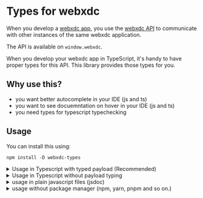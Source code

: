 # Types for webxdc

When you develop a [webxdc app](https://webxdc.org), you use the [webxdc
API](https://docs.webxdc.org/spec.html) to communicate with other instances of
the same webxdc application.

The API is available on `window.webxdc`.

When you develop your webxdc app in TypeScript, it's handy to have proper
types for this API. This library provides those types for you.

## Why use this?

- you want better autocomplete in your IDE (js and ts)
- you want to see docuemntation on hover in your IDE (js and ts)
- you need types for typescript typechecking

## Usage

You can install this using:

```shell
npm install -D webxdc-types
```

<details>
<summary> Usage in Typescript with typed payload (Recommended) </summary>

You should have a type that describes your webxdc payload structure in use
by your application:

```typescript
type Payload = {
  label: string;
  value: number;
};
```

Once you have a `Payload` type, you can declare the type of `window.webxdc` in
your application:

```typescript
import { Webxdc } from "webxdc-types";

declare global {
  interface Window {
    webxdc: Webxdc<Payload>;
  }
}
```

(write this in a file that is picked up by the typescript compiler, paths like `src/types.d.ts` or `src/global.d.ts` should work)

Now `window.webxdc` should be fully typed.

</details>

<details>
<summary> Usage in Typescript without payload typing </summary>

Use this if you just want completions for the api, but not for the status update payloads, they will get the `any` type with this method.

```typescript
import "webxdc-types/global";
// or
/// <reference types="webxdc-types/global" />
```

Now `window.webxdc` should be typed.

</details>

<details>
<summary> 
usage in plain javascript files (jsdoc)
</summary>

If your IDE supports it (vscode and it's forks do), you can add `//@ts-check` to the top of your javascript file to enable typescript type checking for it.

you can then type variables like this

```js
//@ts-check

/** @type {number} documentation of the value */
const my_var = 8;
```

You can use this to import the webxdc types when you need them to type your functions:

```js
/**
 * @typedef {any} MyPayload
 * @typedef {import('webxdc-types').XDCFile} XDCFile
 * @typedef {import('webxdc-types').ReceivedStatusUpdate<MyPayload>} ReceivedStatusUpdate
 * @typedef {import('webxdc-types').SendingStatusUpdate<MyPayload>} SendingStatusUpdate
 * @typedef {import('webxdc-types').Webxdc<MyPayload>} Webxdc
 */
// note that this does not set `window.webxdc` for you follow the steps below for that.
```

### Without typed payloads

If you just want the api and not want to type your payloads you can import the types for `window.webxdc` like this:

```
/** @typedef {import('webxdc-types/global')} */
```

### With typed payloads

For this you need to create a `mytypes.d.ts` file declaring your payload type:

```typescript
import { Webxdc } from "webxdc-types";

// do your own payload type here
type Payload = {
  label: string;
  value: number;
};

declare global {
  interface Window {
    webxdc: Webxdc<Payload>;
  }
}
```

Then import this file like this:

```js
/** @typedef {import('./my_types')} */
```

</details>


<details>
<summary> 
usage without package manager (npm, yarn, pnpm and so on.)
</summary>

Copy `global.d.ts` and `webxdc.d.ts` files into your project and use one of the methods above, adjusting the import path acordingly.

```js
/** @typedef {import('./global')} */
/** @typedef {import('./webxdc')} */
```

You can also combine the two files if you have basic knowledge of typescript.

</details>
